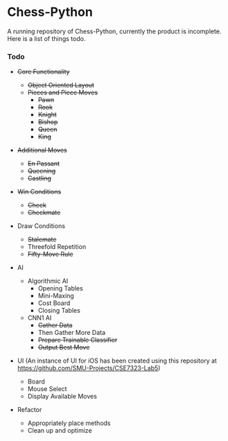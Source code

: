 # Chess-Python

A running repository of Chess-Python, currently the product is incomplete. Here is a list of things todo.

### Todo
* ~~Core Functionality~~
    * ~~Object Oriented Layout~~
    * ~~Pieces and Piece Moves~~
        * ~~Pawn~~
        * ~~Rook~~
        * ~~Knight~~
        * ~~Bishop~~
        * ~~Queen~~
        * ~~King~~

* ~~Additional Moves~~
    * ~~En Passant~~
    * ~~Queening~~
    * ~~Castling~~

* ~~Win Conditions~~
    * ~~Check~~
    * ~~Checkmate~~

* Draw Conditions
    * ~~Stalemate~~
    * Threefold Repetition
    * ~~Fifty-Move Rule~~

* AI
    * Algorithmic AI
        * Opening Tables
        * Mini-Maxing
        * Cost Board
        * Closing Tables
    * CNN1 AI
        * ~~Gather Data~~
        * Then Gather More Data
        * ~~Prepare Trainable Classifier~~
        * ~~Output Best Move~~

* UI (An instance of UI for iOS has been created using this repository at https://github.com/SMU-Projects/CSE7323-Lab5)
    * Board
    * Mouse Select
    * Display Available Moves

* Refactor
    * Appropriately place methods
    * Clean up and optimize
